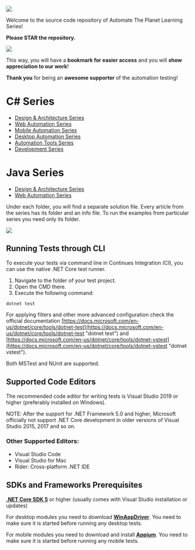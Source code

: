 ![](https://github.com/angelovstanton/AutomateThePlanet/blob/master/images/atp-logo.png)

Welcome to the source code repository of Automate The Planet Learning Series!

**Please STAR the repository.**

![](https://github.com/angelovstanton/AutomateThePlanet/blob/master/images/start-automatetheplanet.png)

This way, you will have a **bookmark for easier access** and you will **show appreciation to our work**! 

**Thank you** for being an **awesome supporter** of the automation testing!

# C# Series #


- [Design & Architecture Series](https://github.com/AutomateThePlanet/AutomateThePlanet-Learning-Series/tree/master/dotnet/Design-Architecture-Series "Design & Architecture Series")
- [Web Automation Series](https://github.com/AutomateThePlanet/AutomateThePlanet-Learning-Series/tree/master/dotnet/WebAutomation-Series "Web Automation Series")
- [Mobile Automation Series](https://github.com/AutomateThePlanet/AutomateThePlanet-Learning-Series/tree/master/dotnet/MobileAutomation-Series "Mobile Automation Series")
- [Desktop Automation Series](https://github.com/AutomateThePlanet/AutomateThePlanet-Learning-Series/tree/master/dotnet/DesktopAutomation-Series "Desktop Automation Series")
- [Automation Tools Series](https://github.com/AutomateThePlanet/AutomateThePlanet-Learning-Series/tree/master/dotnet/AutomationTools-Series "Automation Tools Series")
- [Development Series](https://github.com/angelovstanton/AutomateThePlanet/tree/master/CSharp-Series "Development Series")

# Java Series #

- [Design & Architecture Series](https://github.com/AutomateThePlanet/AutomateThePlanet-Learning-Series/tree/master/java/DesignPatternsInAutomatedTestingJava-Series "Design & Architecture Series")
- [Web Automation Series](https://github.com/AutomateThePlanet/AutomateThePlanet-Learning-Series/tree/master/java/WebDriverJava-Series "Web Automation Series")

Under each folder, you will find a separate solution file. Every article from the series has its folder and an info file. To run the examples from particular series you need only its folder.

![](https://github.com/angelovstanton/AutomateThePlanet/blob/master/images/series-folder-explanation.png)

Running Tests through CLI
--------------------------
 To execute your tests via command line in Continues Integration (CI), you can use the native .NET Core test runner.
1. Navigate to the folder of your test project.
2. Open the CMD there.
3. Execute the following command:

```
dotnet test
```
For applying filters and other more advanced configuration check the official documentation [https://docs.microsoft.com/en-us/dotnet/core/tools/dotnet-test](https://docs.microsoft.com/en-us/dotnet/core/tools/dotnet-test "dotnet test") and [https://docs.microsoft.com/en-us/dotnet/core/tools/dotnet-vstest](https://docs.microsoft.com/en-us/dotnet/core/tools/dotnet-vstest "dotnet vstest").

Both MSTest and NUnit are supported.

Supported Code Editors
----------------------
The recommended code editor for writing tests is Visual Studio 2019 or higher (preferably installed on Windows).

NOTE: After the support for .NET Framework 5.0 and higher, Microsoft officially not support .NET Core development in older versions of Visual Studio 2015, 2017 and so on.

### Other Supported Editors: ###
- Visual Studio Code
- Visual Studio for Mac
- Rider: Cross-platform .NET IDE

SDKs and Frameworks Prerequisites
-------------------------------- 
[**.NET Core SDK 5**](https://www.microsoft.com/net/download/windows) or higher (usually comes with Visual Studio installation or updates)

For desktop modules you need to download [**WinAppDriver**](https://github.com/Microsoft/WinAppDriver/releases). You need to make sure it is started before running any desktop tests.

For mobile modules you need to download and install [**Appium**](http://appium.io/). You need to make sure it is started before running any mobile tests.